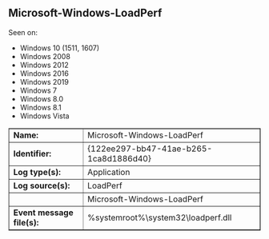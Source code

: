 ## Microsoft-Windows-LoadPerf

Seen on:
* Windows 10 (1511, 1607)
* Windows 2008
* Windows 2012
* Windows 2016
* Windows 2019
* Windows 7
* Windows 8.0
* Windows 8.1
* Windows Vista

<table border="1" class="docutils">
  <tbody>
    <tr>
      <td><b>Name:</b></td>
      <td>Microsoft-Windows-LoadPerf</td>
    </tr>
    <tr>
      <td><b>Identifier:</b></td>
      <td>{122ee297-bb47-41ae-b265-1ca8d1886d40}</td>
    </tr>
    <tr>
      <td><b>Log type(s):</b></td>
      <td>Application</td>
    </tr>
    <tr>
      <td><b>Log source(s):</b></td>
      <td>LoadPerf</td>
    </tr>
    <tr>
      <td>&nbsp;</td>
      <td>Microsoft-Windows-LoadPerf</td>
    </tr>
    <tr>
      <td><b>Event message file(s):</b></td>
      <td>%systemroot%\system32\loadperf.dll</td>
    </tr>
  </tbody>
</table>

&nbsp;

